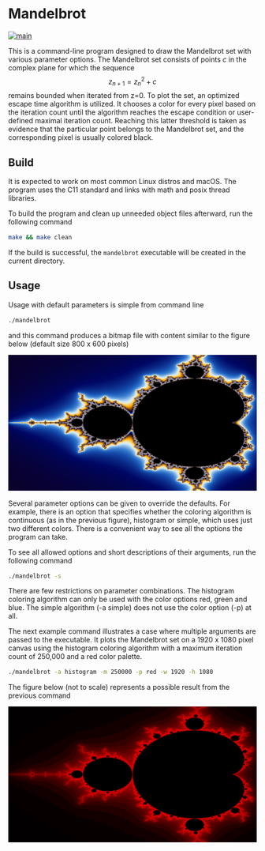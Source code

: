 # Mandelbrot #

[![main](https://github.com/elmomoilanen/Mandelbrot/actions/workflows/main.yml/badge.svg)](https://github.com/elmomoilanen/Mandelbrot/actions/workflows/main.yml)

This is a command-line program designed to draw the Mandelbrot set with various parameter options. The Mandelbrot set consists of points *c* in the complex plane for which the sequence $$z_{n+1} = z_{n}^2 + c$$ remains bounded when iterated from z=0. To plot the set, an optimized escape time algorithm is utilized. It chooses a color for every pixel based on the iteration count until the algorithm reaches the escape condition or user-defined maximal iteration count. Reaching this latter threshold is taken as evidence that the particular point belongs to the Mandelbrot set, and the corresponding pixel is usually colored black.

## Build ##

It is expected to work on most common Linux distros and macOS. The program uses the C11 standard and links with math and posix thread libraries.

To build the program and clean up unneeded object files afterward, run the following command

```bash
make && make clean
```

If the build is successful, the `mandelbrot` executable will be created in the current directory.

## Usage ##

Usage with default parameters is simple from command line

```bash
./mandelbrot
```

and this command produces a bitmap file with content similar to the figure below (default size 800 x 600 pixels)

![](docs/fractal_cont.png)

Several parameter options can be given to override the defaults. For example, there is an option that specifies whether the coloring algorithm is continuous (as in the previous figure), histogram or simple, which uses just two different colors. There is a convenient way to see all the options the program can take.

To see all allowed options and short descriptions of their arguments, run the following command

```bash
./mandelbrot -s
```

There are few restrictions on parameter combinations. The histogram coloring algorithm can only be used with the color options red, green and blue. The simple algorithm (-a simple) does not use the color option (-p) at all.

The next example command illustrates a case where multiple arguments are passed to the executable. It plots the Mandelbrot set on a 1920 x 1080 pixel canvas using the histogram coloring algorithm with a maximum iteration count of 250,000 and a red color palette.

```bash
./mandelbrot -a histogram -m 250000 -p red -w 1920 -h 1080
```

The figure below (not to scale) represents a possible result from the previous command

![](docs/fractal_hist.png)
